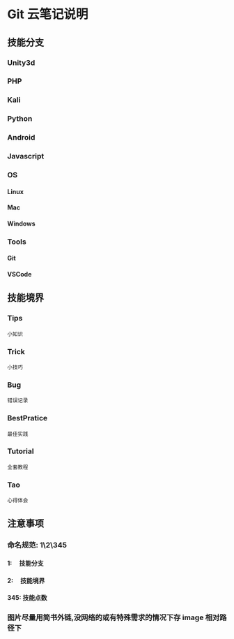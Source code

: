 # Git 云笔记说明

## 技能分支

### Unity3d

### PHP

### Kali

### Python

### Android

### Javascript

### OS

#### Linux

#### Mac

#### Windows

### Tools

#### Git

#### VSCode

## 技能境界

### Tips

    小知识

### Trick

    小技巧

### Bug

    错误记录

### BestPratice

    最佳实践

### Tutorial

    全套教程

### Tao​

    心得体会

## 注意事项

### 命名规范: 1\2\345

#### 1:     技能分支

#### 2:     技能境界

#### 345: 技能点数

### 图片尽量用简书外链,没网络的或有特殊需求的情况下存 image 相对路径下
